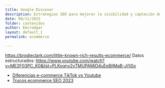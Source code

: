 ```yaml
---
title: Google Discover 
description: Estrategias SEO para mejorar la visibilidad y captación de tráfico desde Google Discover 
date: 09/11/2022
folder: contenidos
author: Emirodgar
layout: default_1
permalink: ecommerce
  
---
```



https://brodieclark.com/little-known-rich-results-ecommerce/
Datos estructurados: https://www.youtube.com/watch?v=ME2F03PC_K0&list=PLKoqnv2vTMUPAMjD4uEeBjlMaB-Jj1iSo



- [Diferencias e-commerce TikTok vs Youtube](https://twitter.com/michegoad/status/1625745581187665920)
- [Trucos ecommerce SEO 2023](https://speakerdeck.com/aleyda/the-keys-for-ecommerce-seo-success-for-2023)